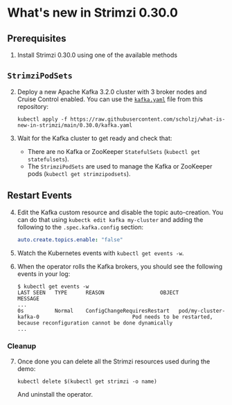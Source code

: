 # What's new in Strimzi 0.30.0

## Prerequisites

1. Install Strimzi 0.30.0 using one of the available methods

## `StrimziPodSets`

2. Deploy a new Apache Kafka 3.2.0 cluster with 3 broker nodes and Cruise Control enabled.
   You can use the [`kafka.yaml`](./kafka.yaml) file from this repository:
   ```
   kubectl apply -f https://raw.githubusercontent.com/scholzj/what-is-new-in-strimzi/main/0.30.0/kafka.yaml
   ```

3. Wait for the Kafka cluster to get ready and check that:
     * There are no Kafka or ZooKeeper `StatefulSets` (`kubectl get statefulsets`).
     * The `StrimziPodSets` are used to manage the Kafka or ZooKeeper pods (`kubectl get strimzipodsets`).

## Restart Events

4. Edit the Kafka custom resource and disable the topic auto-creation.
   You can do that using `kubectk edit kafka my-cluster` and adding the following to the `.spec.kafka.config` section:
   ```yaml
   auto.create.topics.enable: "false"
   ```

5. Watch the Kubernetes events with `kubectl get events -w`.

6. When the operator rolls the Kafka brokers, you should see the following events in your log:
   ```
   $ kubectl get events -w
   LAST SEEN   TYPE      REASON                  OBJECT                                              MESSAGE
   ...
   0s          Normal    ConfigChangeRequiresRestart   pod/my-cluster-kafka-0                              Pod needs to be restarted, because reconfiguration cannot be done dynamically
   ...
   ```

### Cleanup

7. Once done you can delete all the Strimzi resources used during the demo:
   ```
   kubectl delete $(kubectl get strimzi -o name)
   ```
   And uninstall the operator.
